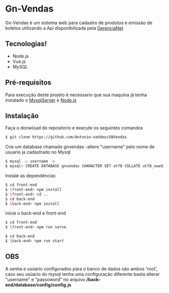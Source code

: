 # Gn-Vendas



Gn-Vendas é um sistema web para cadastro de produtos e emissão de boletos utilizando a Api disponibilizada pela [GerenciaNet][gn]

## Tecnologias!

  - Node.js
  - Vue.js
  - MySQL


## Pré-requisitos

Para execução deste projeto é necessario que sua maquina já tenha instalado o [MysqlServer][mysql] e [Node.js](https://nodejs.org/)

## Instalação
Faça o donwload do repositorio e execute os seguintes comandos

```sh
$ git clone https://github.com/Antonio-naddeo/GNVendas
```

Crie um database chamado gnvendas
-altere "username" pelo nome de usuario ja cadastrado no Mysql
```sh
$ mysql -u username -p
$ mysql> CREATE DATABASE gnvendas CHARACTER SET utf8 COLLATE utf8_swedish_ci;
```

Instale as dependências
```sh
$ cd front-end
$ \front-end> npm install
$ \front-end> cd ..
$ cd back-end
$ \back-end> npm install
```
inicie o back-end e front-end
```sh
$ cd front-end
$ \front-end> npm run serve
```
```sh
$ cd back-end
$ \back-end> npm run start
```

## **OBS**
A senha e usúario configurados para o banco de dados são ambos 'root', caso seu usúario do mysql tenha uma configuração diferente basta alterar "username" e "passoword" no arquivo **/back-end/database/config/config.js**


   [gn]: <https://gerencianet.com.br/>
   [mysql]: <https://www.mysql.com/>



